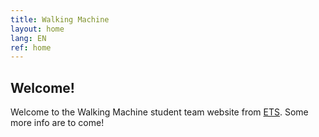 ```yaml
---
title: Walking Machine
layout: home
lang: EN
ref: home
---
```


## Welcome!

Welcome to the Walking Machine student team website from [ETS](http://en.etsmtl.ca/en/home?lang=en-ca). Some more info are to come!
